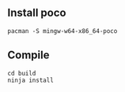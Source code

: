 ## Install poco 

```
pacman -S mingw-w64-x86_64-poco
```

## Compile

```
cd build
ninja install
```
